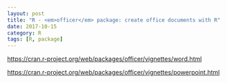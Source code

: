 ```yaml
---
layout: post
title: "R - <em>officer</em> package: create office documents with R"
date: 2017-10-15
category: R
tags: [R, package]
---
```


https://cran.r-project.org/web/packages/officer/vignettes/word.html

https://cran.r-project.org/web/packages/officer/vignettes/powerpoint.html
